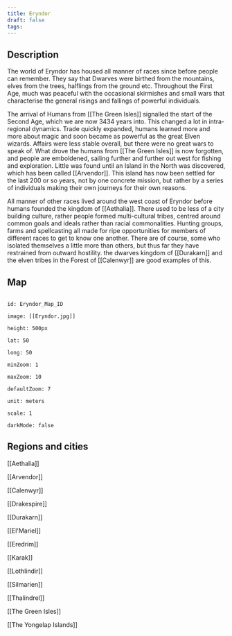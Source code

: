```yaml
---
title: Eryndor
draft: false
tags:
---
```

## Description

The world of Eryndor has housed all manner of races since before people can remember. They say that Dwarves were birthed from the mountains, elves from the trees, halflings from the ground etc. Throughout the First Age, much was peaceful with the occasional skirmishes and small wars that characterise the general risings and fallings of powerful individuals.

The arrival of Humans from [[The Green Isles]] signalled the start of the Second Age, which we are now 3434 years into. This changed a lot in intra-regional dynamics. Trade quickly expanded, humans learned more and more about magic and soon became as powerful as the great Elven wizards. Affairs were less stable overall, but there were no great wars to speak of. What drove the humans from [[The Green Isles]] is now forgotten, and people are emboldened, sailing further and further out west for fishing and exploration. Little was found until an Island in the North was discovered, which has been called [[Arvendor]]. This island has now been settled for the last 200 or so years, not by one concrete mission, but rather by a series of individuals making their own journeys for their own reasons.

All manner of other races lived around the west coast of Eryndor before humans founded the kingdom of [[Aethalia]]. There used to be less of a city building culture, rather people formed multi-cultural tribes, centred around common goals and ideals rather than racial commonalities. Hunting groups, farms and spellcasting all made for ripe opportunities for members of different races to get to know one another. There are of course, some who isolated themselves a little more than others, but thus far they have restrained from outward hostility. the dwarves kingdom of [[Durakarn]] and the elven tribes in the Forest of [[Calenwyr]] are good examples of this.

## Map

```leaflet

id: Eryndor_Map_ID

image: [[Eryndor.jpg]]

height: 500px

lat: 50

long: 50

minZoom: 1

maxZoom: 10

defaultZoom: 7

unit: meters

scale: 1

darkMode: false

```

## Regions and cities
[[Aethalia]]

[[Arvendor]]

[[Calenwyr]]

[[Drakespire]]

[[Durakarn]]

[[El'Mariel]]

[[Eredrim]]

[[Karak]]

[[Lothlindir]]

[[Silmarien]]

[[Thalindrel]]

[[The Green Isles]]

[[The Yongelap Islands]]

